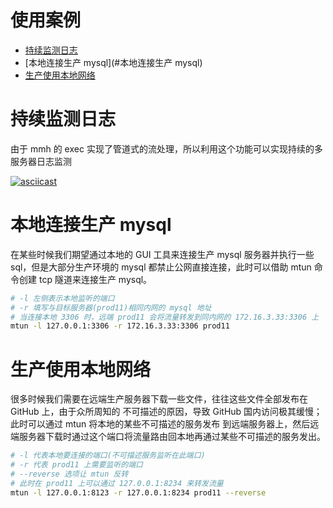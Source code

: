 # 使用案例

- [持续监测日志](#持续监测日志)
- [本地连接生产 mysql](#本地连接生产 mysql)
- [生产使用本地网络](#生产使用本地网络)

# 持续监测日志

由于 mmh 的 exec 实现了管道式的流处理，所以利用这个功能可以实现持续的多服务器日志监测

[![asciicast](https://asciinema.org/a/ImFLQGWlUgeEtOwJOPxxxxKMk.svg)](https://asciinema.org/a/ImFLQGWlUgeEtOwJOPxxxxKMk)

# 本地连接生产 mysql

在某些时候我们期望通过本地的 GUI 工具来连接生产 mysql 服务器并执行一些 sql，但是大部分生产环境的 mysql
都禁止公网直接连接，此时可以借助 mtun 命令创建 tcp 隧道来连接生产 mysql。

``` sh
# -l 左侧表示本地监听的端口
# -r 填写与目标服务器(prod11)相同内网的 mysql 地址
# 当连接本地 3306 时，远端 prod11 会将流量转发到同内网的 172.16.3.33:3306 上
mtun -l 127.0.0.1:3306 -r 172.16.3.33:3306 prod11
```

# 生产使用本地网络

很多时候我们需要在远端生产服务器下载一些文件，往往这些文件全部发布在 GitHub 上，由于众所周知的
不可描述的原因，导致 GitHub 国内访问极其缓慢；此时可以通过 mtun 将本地的某些不可描述的服务发布
到远端服务器上，然后远端服务器下载时通过这个端口将流量路由回本地再通过某些不可描述的服务发出。

``` sh
# -l 代表本地要连接的端口(不可描述服务监听在此端口)
# -r 代表 prod11 上需要监听的端口
# --reverse 选项让 mtun 反转
# 此时在 prod11 上可以通过 127.0.0.1:8234 来转发流量
mtun -l 127.0.0.1:8123 -r 127.0.0.1:8234 prod11 --reverse
```

